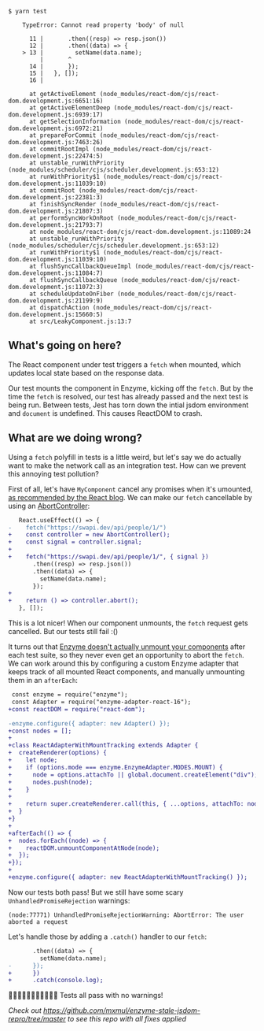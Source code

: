 ```
$ yarn test

    TypeError: Cannot read property 'body' of null

      11 |       .then((resp) => resp.json())
      12 |       .then((data) => {
    > 13 |         setName(data.name);
         |       ^
      14 |       });
      15 |   }, []);
      16 |

      at getActiveElement (node_modules/react-dom/cjs/react-dom.development.js:6651:16)
      at getActiveElementDeep (node_modules/react-dom/cjs/react-dom.development.js:6939:17)
      at getSelectionInformation (node_modules/react-dom/cjs/react-dom.development.js:6972:21)
      at prepareForCommit (node_modules/react-dom/cjs/react-dom.development.js:7463:26)
      at commitRootImpl (node_modules/react-dom/cjs/react-dom.development.js:22474:5)
      at unstable_runWithPriority (node_modules/scheduler/cjs/scheduler.development.js:653:12)
      at runWithPriority$1 (node_modules/react-dom/cjs/react-dom.development.js:11039:10)
      at commitRoot (node_modules/react-dom/cjs/react-dom.development.js:22381:3)
      at finishSyncRender (node_modules/react-dom/cjs/react-dom.development.js:21807:3)
      at performSyncWorkOnRoot (node_modules/react-dom/cjs/react-dom.development.js:21793:7)
      at node_modules/react-dom/cjs/react-dom.development.js:11089:24
      at unstable_runWithPriority (node_modules/scheduler/cjs/scheduler.development.js:653:12)
      at runWithPriority$1 (node_modules/react-dom/cjs/react-dom.development.js:11039:10)
      at flushSyncCallbackQueueImpl (node_modules/react-dom/cjs/react-dom.development.js:11084:7)
      at flushSyncCallbackQueue (node_modules/react-dom/cjs/react-dom.development.js:11072:3)
      at scheduleUpdateOnFiber (node_modules/react-dom/cjs/react-dom.development.js:21199:9)
      at dispatchAction (node_modules/react-dom/cjs/react-dom.development.js:15660:5)
      at src/LeakyComponent.js:13:7
```

## What's going on here?

The React component under test triggers a `fetch` when mounted, which updates local state based on the response data.

Our test mounts the component in Enzyme, kicking off the `fetch`. But by the time the `fetch` is resolved, our test has already passed and the next test is being run. Between tests, Jest has torn down the intial jsdom environment and `document` is undefined. This causes ReactDOM to crash.

## What are we doing wrong?

Using a `fetch` polyfill in tests is a little weird, but let's say we do actually want to make the network call as an integration test. How can we prevent this annoying test pollution?

First of all, let's have `MyComponent` cancel any promises when it's umounted, [as recommended by the React blog](https://reactjs.org/blog/2015/12/16/ismounted-antipattern.html). We can make our `fetch` cancellable by using an [AbortController](https://developer.mozilla.org/en-US/docs/Web/API/AbortController):

```diff
   React.useEffect(() => {
-    fetch("https://swapi.dev/api/people/1/")
+    const controller = new AbortController();
+    const signal = controller.signal;
+
+    fetch("https://swapi.dev/api/people/1/", { signal })
       .then((resp) => resp.json())
       .then((data) => {
         setName(data.name);
       });
+
+    return () => controller.abort();
   }, []);
```

This is a lot nicer! When our component unmounts, the `fetch` request gets cancelled. But our tests still fail :()

It turns out that [Enzyme doesn't actually unmount your components](https://github.com/enzymejs/enzyme/issues/911) after each test suite, so they never even get an opportunity to abort the `fetch`. We can work around this by configuring a custom Enzyme adapter that keeps track of all mounted React components, and manually unmounting them in an `afterEach`:

```diff
 const enzyme = require("enzyme");
 const Adapter = require("enzyme-adapter-react-16");
+const reactDOM = require("react-dom");

-enzyme.configure({ adapter: new Adapter() });
+const nodes = [];
+
+class ReactAdapterWithMountTracking extends Adapter {
+  createRenderer(options) {
+    let node;
+    if (options.mode === enzyme.EnzymeAdapter.MODES.MOUNT) {
+      node = options.attachTo || global.document.createElement("div");
+      nodes.push(node);
+    }
+
+    return super.createRenderer.call(this, { ...options, attachTo: node });
+  }
+}
+
+afterEach(() => {
+  nodes.forEach((node) => {
+    reactDOM.unmountComponentAtNode(node);
+  });
+});
+
+enzyme.configure({ adapter: new ReactAdapterWithMountTracking() });
```

Now our tests both pass! But we still have some scary `UnhandledPromiseRejection` warnings:

```
(node:77771) UnhandledPromiseRejectionWarning: AbortError: The user aborted a request
```

Let's handle those by adding a `.catch()` handler to our `fetch`:

```diff
       .then((data) => {
         setName(data.name);
-      });
+      })
+      .catch(console.log);
```

🎉🎉🎉🎉🎉🎉🎉🎉🎉🎉🎉 Tests all pass with no warnings!

_Check out https://github.com/mxmul/enzyme-stale-jsdom-repro/tree/master to see this repo with all fixes applied_
